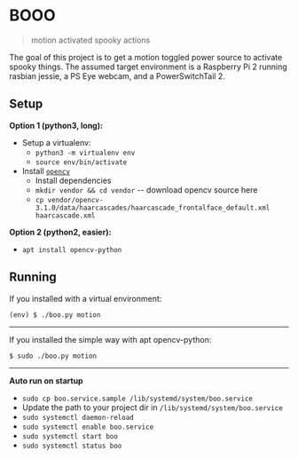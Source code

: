 # BOOO

> motion activated spooky actions

The goal of this project is to get a motion toggled power source to activate spooky things.
The assumed target environment is a Raspberry Pi 2 running rasbian jessie, a PS Eye webcam, and a PowerSwitchTail 2.


## Setup

**Option 1 (python3, long):**

- Setup a virtualenv:
    - `python3 -m virtualenv env`
    - `source env/bin/activate`
- Install [`opencv`](https://www.pyimagesearch.com/2016/10/24/ubuntu-16-04-how-to-install-opencv/)
    - Install dependencies
    - `mkdir vendor && cd vendor` -- download opencv source here
    - `cp vendor/opencv-3.1.0/data/haarcascades/haarcascade_frontalface_default.xml haarcascade.xml`

**Option 2 (python2, easier):**

- `apt install opencv-python`


## Running

If you installed with a virtual environment:

```
(env) $ ./boo.py motion
```

----

If you installed the simple way with apt opencv-python:

```
$ sudo ./boo.py motion
```

----

**Auto run on startup**

- `sudo cp boo.service.sample /lib/systemd/system/boo.service`
- Update the path to your project dir in `/lib/systemd/system/boo.service`
- `sudo systemctl daemon-reload`
- `sudo systemctl enable boo.service`
- `sudo systemctl start boo`
- `sudo systemctl status boo`

